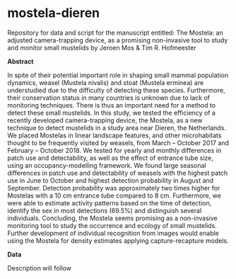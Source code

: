 # mostela-dieren

Repository for data and script for the manuscript entitled: The Mostela: an adjusted camera-trapping device, as a promising non-invasive tool to study and monitor small mustelids by Jeroen Mos & Tim R. Hofmeester

<b>Abstract</b>

In spite of their potential important role in shaping small mammal population dynamics, weasel (Mustela nivalis) and stoat (Mustela erminea) are understudied due to the difficulty of detecting these species. Furthermore, their conservation status in many countries is unknown due to lack of monitoring techniques. There is thus an important need for a method to detect these small mustelids. In this study, we tested the efficiency of a recently developed camera-trapping device, the Mostela, as a new technique to detect mustelids in a study area near Dieren, the Netherlands. We placed Mostelas in linear landscape features, and other microhabitats thought to be frequently visited by weasels, from March – October 2017 and February – October 2018. We tested for yearly and monthly differences in patch use and detectability, as well as the effect of entrance tube size, using an occupancy-modelling framework. We found large seasonal differences in patch use and detectability of weasels with the highest patch use in June to October and highest detection probability in August and September. Detection probability was approximately two times higher for Mostelas with a 10 cm entrance tube compared to 8 cm. Furthermore, we were able to estimate activity patterns based on the time of detection, identify the sex in most detections (69.5%) and distinguish several individuals. Concluding, the Mostela seems promising as a non-invasive monitoring tool to study the occurrence and ecology of small mustelids. Further development of individual recognition from images would enable using the Mostela for density estimates applying capture-recapture models.

<b>Data</b>

Description will follow
